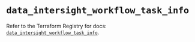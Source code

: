 # `data_intersight_workflow_task_info`

Refer to the Terraform Registry for docs: [`data_intersight_workflow_task_info`](https://registry.terraform.io/providers/ciscodevnet/intersight/1.0.71/docs/data-sources/workflow_task_info).
